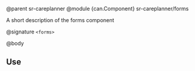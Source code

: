 @parent sr-careplanner
@module {can.Component} sr-careplanner/forms <forms>

A short description of the forms component

@signature `<forms>`

@body

## Use


